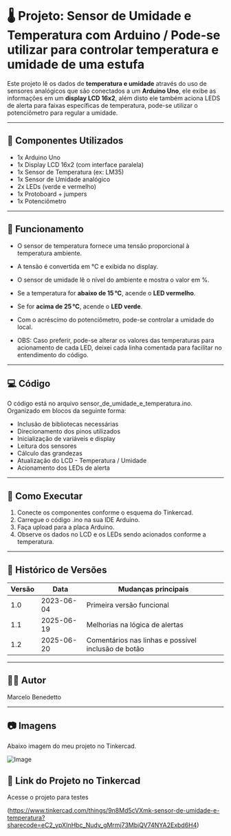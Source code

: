 # 🌡️ Projeto: Sensor de Umidade e Temperatura com Arduino / Pode-se utilizar para controlar temperatura e umidade de uma estufa

Este projeto lê os dados de **temperatura e umidade** através do uso de sensores analógicos que são conectados a um **Arduino Uno**, ele exibe as informações em um **display LCD 16x2**, além disto ele também aciona LEDS de alerta para faixas específicas de temperatura, pode-se utilizar o potenciômetro para regular a umidade.

-----------------------------------------------------------------------------------------------------------------------------------------------------------------------------------------

## 🧰 Componentes Utilizados

- 1x Arduino Uno
- 1x Display LCD 16x2 (com interface paralela)
- 1x Sensor de Temperatura (ex: LM35)
- 1x Sensor de Umidade analógico
- 2x LEDs (verde e vermelho)
- 1x Protoboard + jumpers
- 1x Potenciômetro

-----------------------------------------------------------------------------------------------------------------------------------------------------------------------------------------

## 🔧 Funcionamento

- O sensor de temperatura fornece uma tensão proporcional à temperatura ambiente.
- A tensão é convertida em °C e exibida no display.
- O sensor de umidade lê o nível do ambiente e mostra o valor em %.
- Se a temperatura for **abaixo de 15 °C**, acende o **LED vermelho**.
- Se for **acima de 25 °C**, acende o **LED verde**.
- Com o acréscimo do potenciômetro, pode-se controlar a umidade do local.

- OBS: Caso preferir, pode-se alterar os valores das temperaturas para acionamento de cada LED, deixei cada linha comentada para facilitar no entendimento do código.

-----------------------------------------------------------------------------------------------------------------------------------------------------------------------------------------

## 💻 Código

O código está no arquivo sensor_de_umidade_e_temperatura.ino.  
Organizado em blocos da seguinte forma:
- Inclusão de bibliotecas necessárias
- Direcionamento dos pinos utilizados
- Inicialização de variáveis e display
- Leitura dos sensores
- Cálculo das grandezas
- Atualização do LCD - Temperatura / Umidade
- Acionamento dos LEDs de alerta

-----------------------------------------------------------------------------------------------------------------------------------------------------------------------------------------

## 🚀 Como Executar

1. Conecte os componentes conforme o esquema do Tinkercad.
2. Carregue o código .ino na sua IDE Arduino.
3. Faça upload para a placa Arduino.
4. Observe os dados no LCD e os LEDs sendo acionados conforme a temperatura.

-----------------------------------------------------------------------------------------------------------------------------------------------------------------------------------------

## 📌 Histórico de Versões

| Versão | Data       | Mudanças principais                                            |
|--------|------------|----------------------------------------------------------------|
| 1.0    | 2023-06-04 | Primeira versão funcional                                      |
| 1.1    | 2025-06-19 | Melhorias na lógica de alertas                                 |
| 1.2    | 2025-06-20 | Comentários nas linhas e possível inclusão de botão            |

-----------------------------------------------------------------------------------------------------------------------------------------------------------------------------------------

## 🧑‍💻 Autor

Marcelo Benedetto

-----------------------------------------------------------------------------------------------------------------------------------------------------------------------------------------

## 📷 Imagens

Abaixo imagem do meu projeto no Tinkercad.

![Image](https://github.com/user-attachments/assets/0a3958da-0ec1-4313-a913-7cba27383bac)


## 🔗 Link do Projeto no Tinkercad

Acesse o projeto para testes

(https://www.tinkercad.com/things/9n8Md5cVXmk-sensor-de-umidade-e-temperatura?sharecode=eC2_ypXInHbc_Nudv_gMrmj73MbiQV74NYA2Exbd6H4)
